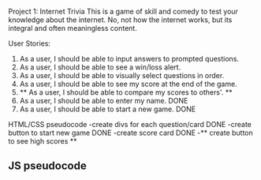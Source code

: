 Project 1: Internet Trivia
This is a game of skill and comedy to test your knowledge about the internet. No, not how the internet works, but its integral and often meaningless content.

User Stories:
1. As a user, I should be able to input answers to prompted questions.
2. As a user, I should be able to see a win/loss alert.
3. As a user, I should be able to visually select questions in order.
4. As a user, I should be able to see my score at the end of the game.
5. ** As a user, I should be able to compare my scores to others'. **
6. As a user, I should be able to enter my name. DONE
7. As a user, I should be able to start a new game. DONE


HTML/CSS pseudocode
-create divs for each question/card DONE
-create button to start new game DONE
-create score card DONE
-** create button to see high scores **

JS pseudocode
-
